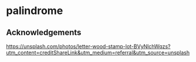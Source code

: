 # palindrome

## Acknowledgements

  https://unsplash.com/photos/letter-wood-stamp-lot-BVyNlchWqzs?utm_content=creditShareLink&utm_medium=referral&utm_source=unsplash
  